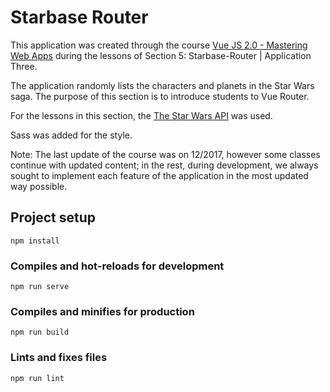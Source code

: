 # Starbase Router

This application was created through the course [Vue JS 2.0 - Mastering Web Apps](https://www.udemy.com/course/vue-web-apps/) during the lessons of Section 5: Starbase-Router | Application Three.

The application randomly lists the characters and planets in the Star Wars saga. The purpose of this section is to introduce students to Vue Router.

For the lessons in this section, the [The Star Wars API](https://swapi.dev/) was used.

Sass was added for the style.

Note: The last update of the course was on 12/2017, however some classes continue with updated content; in the rest, during development, we always sought to implement each feature of the application in the most updated way possible.

## Project setup
```
npm install
```

### Compiles and hot-reloads for development
```
npm run serve
```

### Compiles and minifies for production
```
npm run build
```

### Lints and fixes files
```
npm run lint
```
